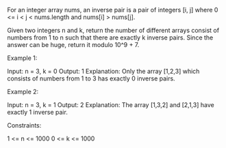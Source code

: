 For an integer array nums, an inverse pair is a pair of integers [i, j] where
0 <= i < j < nums.length and nums[i] > nums[j].

Given two integers n and k, return the number of different arrays consist of
numbers from 1 to n such that there are exactly k inverse pairs. Since the
answer can be huge, return it modulo 10^9 + 7.


Example 1:


Input: n = 3, k = 0
Output: 1
Explanation: Only the array [1,2,3] which consists of numbers from 1 to 3 has
exactly 0 inverse pairs.


Example 2:


Input: n = 3, k = 1
Output: 2
Explanation: The array [1,3,2] and [2,1,3] have exactly 1 inverse pair.



Constraints:


1 <= n <= 1000
0 <= k <= 1000




